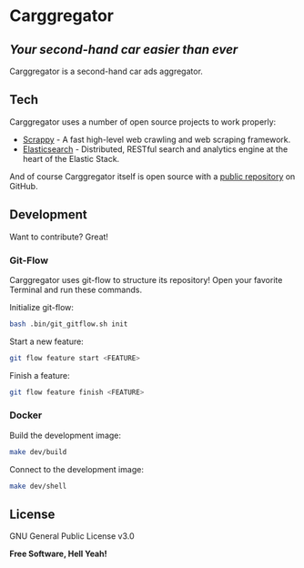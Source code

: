# Carggregator


## _Your second-hand car easier than ever_


Carggregator is a second-hand car ads aggregator.


## Tech

Carggregator uses a number of open source projects to work properly:

- [Scrappy] - A fast high-level web crawling and web scraping framework.
- [Elasticsearch] - Distributed, RESTful search and analytics engine at the heart of the Elastic Stack.

And of course Carggregator itself is open source with a [public repository][carggregator] on GitHub.


## Development

Want to contribute? Great!


### Git-Flow

Carggregator uses git-flow to structure its repository! Open your favorite Terminal and run these commands.

Initialize git-flow:

```sh
bash .bin/git_gitflow.sh init
```

Start a new feature:

```sh
git flow feature start <FEATURE>
```

Finish a feature:

```sh
git flow feature finish <FEATURE>
```

### Docker

Build the development image:

```sh
make dev/build
```

Connect to the development image:

```sh
make dev/shell
```


## License

GNU General Public License v3.0


**Free Software, Hell Yeah!**




[carggregator]: <https://github.com/eliseobao/carggregator>
[git-repo-url]: <https://github.com/eliseobao/carggregator.git>
[Scrappy]: <https://github.com/scrapy/scrapy>
[Elasticsearch]: <https://github.com/elastic/elasticsearch>
